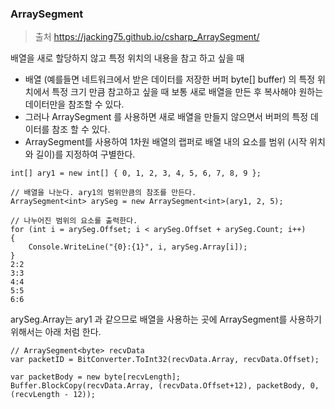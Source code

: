 ### ArraySegment

> 출처 https://jacking75.github.io/csharp_ArraySegment/

배열을 새로 할당하지 않고 특정 위치의 내용을 참고 하고 싶을 때

* 배열 (예를들면 네트워크에서 받은 데이터를 저장한 버퍼 byte[] buffer) 의 특정 위치에서 특정 크기 만큼 참고하고 싶을 때 보통 새로 배열을 만든 후 복사해야 원하는 데이터만을 참조할 수 있다.
* 그러나 ArraySegment 를 사용하면 새로 배열을 만들지 않으면서 버퍼의 특정 데이터를 참조 할 수 있다.
* ArraySegment를 사용하여 1차원 배열의 랩퍼로 배열 내의 요소를 범위 (시작 위치와 길이)를 지정하여 구별한다.

```
int[] ary1 = new int[] { 0, 1, 2, 3, 4, 5, 6, 7, 8, 9 };

// 배열을 나눈다. ary1의 범위만큼의 참조를 만든다.
ArraySegment<int> arySeg = new ArraySegment<int>(ary1, 2, 5);

// 나누어진 범위의 요소를 출력한다.
for (int i = arySeg.Offset; i < arySeg.Offset + arySeg.Count; i++)
{
	Console.WriteLine("{0}:{1}", i, arySeg.Array[i]);
}
2:2
3:3
4:4
5:5
6:6
```



arySeg.Array는 ary1 과 같으므로 배열을 사용하는 곳에 ArraySegment를 사용하기 위해서는 아래 처럼 한다.

```
// ArraySegment<byte> recvData
var packetID = BitConverter.ToInt32(recvData.Array, recvData.Offset);

var packetBody = new byte[recvLength];
Buffer.BlockCopy(recvData.Array, (recvData.Offset+12), packetBody, 0, (recvLength - 12));
```

